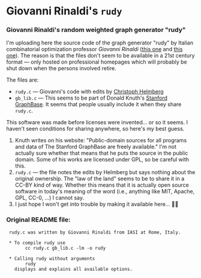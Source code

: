# Giovanni Rinaldi's `rudy`
### Giovanni Rinaldi's random weighted graph generator "rudy"

I'm uploading here the source code of the graph generator "rudy" by Italian combinatorial optimization professor *Giovanni Rinaldi* ([this one](https://dblp.org/pid/07/2141.html) and [this one](https://euro2016.euro-online.org/index.html%3Fp=805.html)). The reason is that the files don't seem to be available in a 21st century format — only hosted on professional homepages which will probably be shut down when the persons involved retire.

The files are:

- `rudy.c` — Giovanni's code with edits by [Christoph Helmberg](https://www-user.tu-chemnitz.de/~helmberg/)
- `gb_lib.c` — This seems to be part of Donald Knuth's [Stanford GraphBase](https://www-cs-faculty.stanford.edu/~knuth/sgb.html). It seems that people usually include it when they share `rudy.c`.

This software was made before licenses were invented... or so it seems. I haven't seen conditions for sharing anywhere, so here's my best guess.
1. Knuth writes on his website: "Public-domain sources for all programs and data of The Stanford GraphBase are freely available." I'm not actually sure whether that means that he puts the source in the public domain. Some of his works are licensed under GPL, so be careful with this.
2. `rudy.c` — the file notes the edits by Helmberg but says nothing about the original ownership. The "law of the land" seems to be to share it in a CC-BY kind of way. Whether this means that it is actually open source software in today's meaning of the word (i.e., anything like MIT, Apache, GPL, CC-0, ...) I cannot say.
3. I just hope I won't get into trouble by making it available here... 🤦‍♂️

### Original README file:
     rudy.c was written by Giovanni Rinaldi from IASI at Rome, Italy. 
     
     * To compile rudy use
           cc rudy.c gb_lib.c -lm -o rudy
     
     * Calling rudy without arguments
           rudy
       displays and explains all available options.
